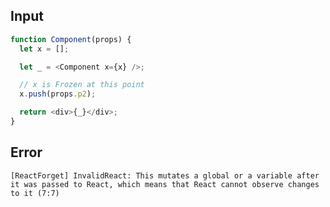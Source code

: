 
## Input

```javascript
function Component(props) {
  let x = [];

  let _ = <Component x={x} />;

  // x is Frozen at this point
  x.push(props.p2);

  return <div>{_}</div>;
}

```


## Error

```
[ReactForget] InvalidReact: This mutates a global or a variable after it was passed to React, which means that React cannot observe changes to it (7:7)
```
          
      